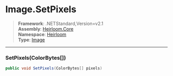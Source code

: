 # Image.SetPixels

> **Framework**: .NETStandard,Version=v2.1  
> **Assembly**: [Heirloom.Core][0]  
> **Namespace**: [Heirloom][0]  
> **Type**: [Image][1]  

--------------------------------------------------------------------------------

### SetPixels(ColorBytes[])

```cs
public void SetPixels(ColorBytes[] pixels)
```

[0]: ../Heirloom.Core.md
[1]: Heirloom.Image.md
